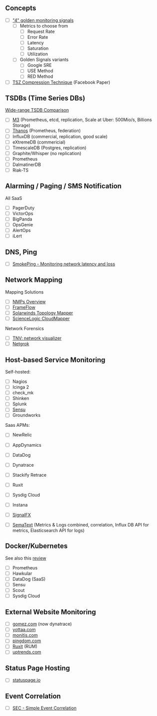 ## Concepts

- [ ] ["4" golden monitoring signals](https://www.infoq.com/articles/monitoring-SRE-golden-signals)
   - [ ] Metrics to choose from
     - [ ] Request Rate
     - [ ] Error Rate
     - [ ] Latency 
     - [ ] Saturation
     - [ ] Utilization
   - [ ] Golden Signals variants
     - [ ] Google SRE
     - [ ] USE Method
     - [ ] RED Method
- [ ] [TSZ Compression Technique](https://www.vldb.org/pvldb/vol8/p1816-teller.pdf) (Facebook Paper)
     
## TSDBs (Time Series DBs)

[Wide-range TSDB Comparison](https://docs.google.com/spreadsheets/d/1sMQe9oOKhMhIVw9WmuCEWdPtAoccJ4a-IuZv4fXDHxM/edit#gid=0)

- [ ] [M3](https://vimeo.com/274821002) (Prometheus, etcd, replication, Scale at Uber: 500Mio/s, Billions Storage)
- [ ] [Thanos](https://github.com/improbable-eng/thanos) (Prometheus, federation)
- [ ] InfluxDB (commercial, replication, good scale)
- [ ] eXtremeDB (commericial)
- [ ] TimescaleDB (Postgres, replication)
- [ ] Graphite/Whisper (no replication)
- [ ] Prometheus
- [ ] DalmatinerDB
- [ ] Riak-TS
  
## Alarming / Paging / SMS Notification

All SaaS

- [ ]   PagerDuty
- [ ]   VictorOps
- [ ]   BigPanda
- [ ]   OpsGenie
- [ ]   AlertOps
- [ ]   iLert

## DNS, Ping

- [ ]   [SmokePing - Monitoring network latency and
    loss](http://oss.oetiker.ch/smokeping/)

## Network Mapping

Mapping Solutions

- [ ]   [NMPs
    Overview](http://www.slac.stanford.edu/xorg/nmtf/nmtf-tools.html#nmp-tool)
- [ ]   [FrameFlow](http://www.frameflow.com/)
- [ ]   [Solarwinds Topology
    Mapper](http://www.solarwinds.com/network-topology-mapper.aspx)
- [ ]   [ScienceLogic
    CloudMapper](http://www.sciencelogic.com/product/cloudmapper)

Network Forensics

- [ ]   [TNV: network visualizer](http://tnv.sourceforge.net/)
- [ ]   [Netgrok](http://www.cs.umd.edu/projects/netgrok/)

## Host-based Service Monitoring

Self-hosted:

- [ ]   Nagios
- [ ]   Icinga 2
- [ ]   check\_mk
- [ ]   Shinken
- [ ]   Splunk
- [ ]   [Sensu](https://sensuapp.org/)
- [ ]   Groundworks 

Saas APMs:

- [ ] NewRelic
- [ ] AppDynamics
- [ ] DataDog
- [ ] Dynatrace
- [ ] Stackify Retrace
- [ ] Ruxit
- [ ] Sysdig Cloud
- [ ] Instana
- [ ] [SignalFX](https://signalfx.com/)
- [ ] [SemaText](https://sematext.com/) (Metrics & Logs combined, correlation, Influx DB API for metrics, Elasticsearch API for logs)


## Docker/Kubernetes

See also this
[review](http://rancher.com/comparing-monitoring-options-for-docker-deployments/)

- [ ] Prometheus
- [ ] Hawkular
- [ ] DataDog (SaaS)
- [ ] Sensu
- [ ] Scout
- [ ] Sysdig Cloud

## External Website Monitoring

- [ ]   [gomez.com](http://www.gomez.com/) (now dynatrace)
- [ ]   [yottaa.com](http://www.yottaa.com/)
- [ ]   [monitis.com](http://www.monitis.com/)
- [ ]   [pingdom.com](http://www.pingdom.com/)
- [ ]   [Ruxit](https://ruxit.com/) (RUM)
- [ ]   [uptrends.com](http://www.uptrends.com/)

## Status Page Hosting

- [ ]   [statuspage.io](https://www.statuspage.io)

## Event Correlation

- [ ]   [SEC - Simple Event
    Correlation](http://simple-evcorr.sourceforge.net)
